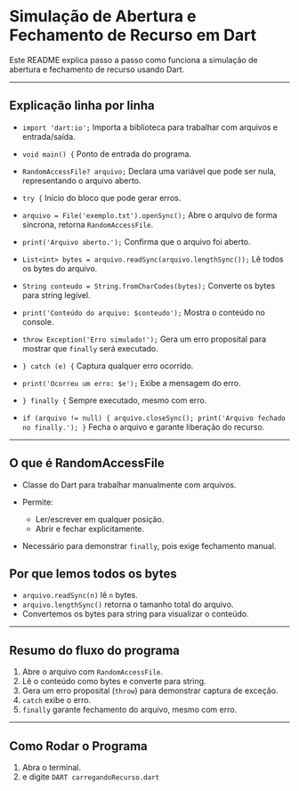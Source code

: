 # Simulação de Abertura e Fechamento de Recurso em Dart

Este README explica passo a passo como funciona a simulação de abertura e fechamento de recurso usando Dart.

---

## Explicação linha por linha

* `import 'dart:io';`
  Importa a biblioteca para trabalhar com arquivos e entrada/saída.

* `void main() {`
  Ponto de entrada do programa.

* `RandomAccessFile? arquivo;`
  Declara uma variável que pode ser nula, representando o arquivo aberto.

* `try {`
  Início do bloco que pode gerar erros.

* `arquivo = File('exemplo.txt').openSync();`
  Abre o arquivo de forma síncrona, retorna `RandomAccessFile`.

* `print('Arquivo aberto.');`
  Confirma que o arquivo foi aberto.

* `List<int> bytes = arquivo.readSync(arquivo.lengthSync());`
  Lê todos os bytes do arquivo.

* `String conteudo = String.fromCharCodes(bytes);`
  Converte os bytes para string legível.

* `print('Conteúdo do arquivo: $conteudo');`
  Mostra o conteúdo no console.

* `throw Exception('Erro simulado!');`
  Gera um erro proposital para mostrar que `finally` será executado.

* `} catch (e) {`
  Captura qualquer erro ocorrido.

* `print('Ocorreu um erro: $e');`
  Exibe a mensagem do erro.

* `} finally {`
  Sempre executado, mesmo com erro.

* `if (arquivo != null) { arquivo.closeSync(); print('Arquivo fechado no finally.'); }`
  Fecha o arquivo e garante liberação do recurso.

---

## O que é RandomAccessFile

* Classe do Dart para trabalhar manualmente com arquivos.
* Permite:

  * Ler/escrever em qualquer posição.
  * Abrir e fechar explicitamente.
* Necessário para demonstrar `finally`, pois exige fechamento manual.

## Por que lemos todos os bytes

* `arquivo.readSync(n)` lê `n` bytes.
* `arquivo.lengthSync()` retorna o tamanho total do arquivo.
* Convertemos os bytes para string para visualizar o conteúdo.

---

## Resumo do fluxo do programa

1. Abre o arquivo com `RandomAccessFile`.
2. Lê o conteúdo como bytes e converte para string.
3. Gera um erro proposital (`throw`) para demonstrar captura de exceção.
4. `catch` exibe o erro.
5. `finally` garante fechamento do arquivo, mesmo com erro.

---

## Como Rodar o Programa

1. Abra o terminal.
2. e digite `DART carregandoRecurso.dart`
